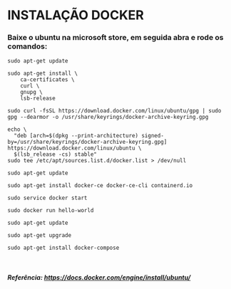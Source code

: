 # INSTALAÇÃO DOCKER

### Baixe o ubuntu na microsoft store, em seguida abra e rode os comandos:

    sudo apt-get update

```
sudo apt-get install \
    ca-certificates \
    curl \
    gnupg \
    lsb-release
```

    sudo curl -fsSL https://download.docker.com/linux/ubuntu/gpg | sudo gpg --dearmor -o /usr/share/keyrings/docker-archive-keyring.gpg

```
echo \
  "deb [arch=$(dpkg --print-architecture) signed-by=/usr/share/keyrings/docker-archive-keyring.gpg] https://download.docker.com/linux/ubuntu \
  $(lsb_release -cs) stable"
sudo tee /etc/apt/sources.list.d/docker.list > /dev/null
```

```
sudo apt-get update
```

```
sudo apt-get install docker-ce docker-ce-cli containerd.io
```

```
sudo service docker start
```

```
sudo docker run hello-world
```

```
sudo apt-get update
```

```
sudo apt-get upgrade
```

```
sudo apt-get install docker-compose
```

<br>

##### Referência: https://docs.docker.com/engine/install/ubuntu/
